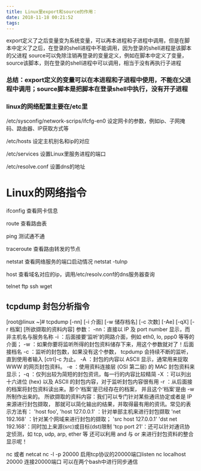 ```yaml
---
title: Linux里export和source的作用：
date: 2018-11-18 00:21:52
tags:
---
```


export定义了之后变量变为系统变量，可以再本进程和子进程中调用，但是在脚本中定义了之后，在登录的shell进程中不能调用，因为登录的shell进程是该脚本的父进程
source可以免除注销再登录的变量定义，例如在脚本中定义了变量，source该脚本，则在登录的shell进程中可以调用，相当于没有再执行子进程
### 总结：export定义的变量可以在本进程和子进程中使用，不能在父进程中调用；source脚本是把脚本在登录shell中执行，没有开子进程


### linux的网络配置主要在/etc里
/etc/sysconfig/network-scrips/ifcfg-en0
设定网卡的参数，例如ip、子网掩码、路由器、IP获取方式等

/etc/hosts
设定主机别名和ip的对应

/etc/services
设置Linux里服务进程的端口

/etc/resolve.conf
设置dns的地址


# Linux的网络指令
ifconfig 查看网卡信息

route 查看路由表

ping 测试通不通

traceroute 查看路由转发的节点

netstat 查看网络服务的端口启动情况 netstat -tulnp

host 查看域名对应的ip，调用/etc/resolv.conf的dns服务器查询

telnet ftp ssh wget

## tcpdump 封包分析指令
[root@linux ~]# tcpdump [-nn] [-i 介面] [-w 储存档名] [-c 次数] [-Ae]
                        [-qX] [-r 档案] [所欲撷取的资料内容]
参数：
-nn：直接以 IP 及 port number 显示，而非主机名与服务名称
-i ：后面接要‘监听’的网路介面，例如 eth0, lo, ppp0 等等的介面；
-w ：如果你要将监听所得的封包资料储存下来，用这个参数就对了！后面接档名
-c ：监听的封包数，如果没有这个参数， tcpdump 会持续不断的监听，
     直到使用者输入 [ctrl]-c 为止。
-A ：封包的内容以 ASCII 显示，通常用来捉取 WWW 的网页封包资料。
-e ：使用资料连接层 (OSI 第二层) 的 MAC 封包资料来显示；
-q ：仅列出较为简短的封包资讯，每一行的内容比较精简
-X ：可以列出十六进位 (hex) 以及 ASCII 的封包内容，对于监听封包内容很有用
-r ：从后面接的档案将封包资料读出来。那个‘档案’是已经存在的档案，
     并且这个‘档案’是由 -w 所制作出来的。
所欲撷取的资料内容：我们可以专门针对某些通讯协定或者是 IP 来源进行封包撷取，
     那就可以简化输出的结果，并取得最有用的资讯。常见的表示方法有：
     'host foo', 'host 127.0.0.1' ：针对单部主机来进行封包撷取
     'net 192.168' ：针对某个网域来进行封包的撷取；
     'src host 127.0.0.1' 'dst net 192.168'：同时加上来源(src)或目标(dst)限制
     'tcp port 21'：还可以针对通讯协定侦测，如 tcp, udp, arp, ether 等
     还可以利用 and 与 or 来进行封包资料的整合显示呢！



nc 或者 netcat 
nc -l -p 20000 启用tcp协议的20000端口listen
nc localhost 20000 连接20000端口
可以在两个bash中进行同步通信



